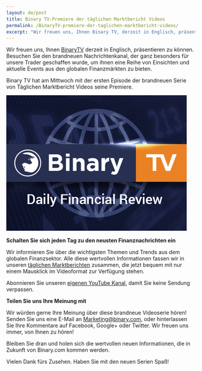 ```yaml
---
layout: de/post
title: Binary TV-Premiere der täglichen Marktbericht Videos 
permalink: /BinaryTV-premiere-der-taglichen-marktbericht-videos/ 
excerpt: "Wir freuen uns, Ihnen Binary TV, derzeit in Englisch, präsentieren zu können. Besuchen Sie den brandneuen Nachrichtenkanal, der ganz besonders für unsere Trader geschaffen wurde,..."  
---
```



Wir freuen uns, Ihnen [BinaryTV](https://www.binary.com/?l=DE&utm_source=blog&utm_medium=social&utm_content=DE&utm_campaign=whatsnew) derzeit in Englisch, präsentieren zu können. Besuchen Sie den brandneuen Nachrichtenkanal, der ganz besonders für unsere Trader geschaffen wurde, um ihnen eine Reihe von Einsichten und aktuelle Events aus den globalen Finanzmärkten zu bieten.

 
Binary TV hat am Mittwoch mit der ersten Episode der brandneuen Serie von Täglichen Marktbericht Videos seine Premiere.

![](/images/binarytv-thumbnail-img-.jpg)


**Schalten Sie sich jeden Tag zu den neusten Finanznachrichten ein**


Wir informieren Sie über die wichtigsten Themen und Trends aus dem globalen Finanzsektor. Alle diese wertvollen Informationen fassen wir in unseren [täglichen Marktberichten](https://blog.binary.com/de/binary-tv/?utm_source=blog&utm_medium=social&utm_content=EN&utm_campaign=BinaryTV) zusammen, die jetzt bequem mit nur einem Mausklick im Videoformat zur Verfügung stehen. 

Abonnieren Sie unseren [eigenen YouTube Kanal](https://www.youtube.com/playlist?list=PLVJJAiu3lRjYz1XO_yoyIRxgz5zBlQc-g), damit Sie keine Sendung verpassen.
<br>


**Teilen Sie uns Ihre Meinung mit**

Wir würden gerne Ihre Meinung über diese brandneue Videoserie hören!  Senden Sie uns eine E-Mail an [Marketing@binary.com](mailto:marketing@binary.com), oder hinterlassen Sie Ihre Kommentare auf Facebook, Google+ oder Twitter.  Wir freuen uns immer, von Ihnen zu hören!  

Bleiben Sie dran und holen sich die wertvollen neuen Informationen, die in Zukunft von Binary.com kommen werden.

Vielen Dank fürs Zusehen. Haben Sie mit den neuen Serien Spaß!



